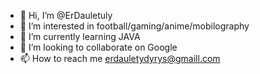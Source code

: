 - 👋 Hi, I’m @ErDauletuly
- 👀 I’m interested in football/gaming/anime/mobilography
- 🌱 I’m currently learning JAVA
- 💞️ I’m looking to collaborate on Google
- 📫 How to reach me erdauletydyrys@gmaill.com

<!---
ErDauletuly/ErDauletuly is a ✨ special ✨ repository because its `README.md` (this file) appears on your GitHub profile.
You can click the Preview link to take a look at your changes.
--->
